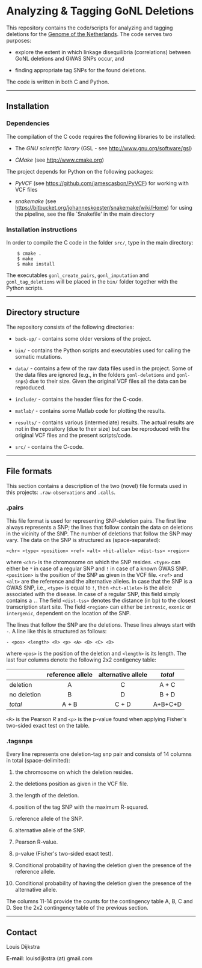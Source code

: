 Analyzing & Tagging GoNL Deletions 
==================================

This repository contains the code/scripts for analyzing and tagging deletions for the [Genome of the Netherlands](http://www.nlgenome.nl/). The code serves two purposes: 

* explore the extent in which linkage disequilibria (correlations) between GoNL deletions and GWAS SNPs occur, and 

* finding appropriate tag SNPs for the found deletions. 

The code is written in both C and Python. 

***

## Installation 

### Dependencies 

The compilation of the C code requires the following libraries to be installed:

* The _GNU scientific library_ (GSL - see http://www.gnu.org/software/gsl)

* _CMake_ (see http://www.cmake.org)

The project depends for Python on the following packages: 

* _PyVCF_ (see https://github.com/jamescasbon/PyVCF) for working with VCF files

* _snakemake_ (see https://bitbucket.org/johanneskoester/snakemake/wiki/Home) for using the pipeline, see the file `Snakefile' in the main directory 

### Installation instructions 

In order to compile the C code in the folder `src/`, type in the main directory: 

```
	$ cmake . 
	$ make
	$ make install 
```

The executables `gonl_create_pairs`, `gonl_imputation` and `gonl_tag_deletions` will be placed in the `bin/` folder together with the Python scripts. 

*** 

## Directory structure 

The repository consists of the following directories: 

* `back-up/` - contains some older versions of the project. 

* `bin/` - contains the Python scripts and executables used for calling the somatic mutations. 

* `data/` - contains a few of the raw data files used in the project. Some of the data files are ignored (e.g., in the folders `gonl-deletions` and `gonl-snps`) due to their size. Given the original VCF files all the data can be reproduced.

* `include/` - contains the header files for the C-code.

* `matlab/` - contains some Matlab code for plotting the results. 

* `results/` - contains various (intermediate) results. The actual results are not in the repository (due to their size) but can be reproduced with the original VCF files and the present scripts/code. 

* `src/` - contains the C-code. 

***

## File formats 

This section contains a description of the two (novel) file formats used in this projects: `.raw-observations` and `.calls`. 

### .pairs

This file format is used for representing SNP-deletion pairs. The first line always represents a SNP; the lines that follow contain the data on deletions in the vicinity of the SNP. The number of deletions that follow the SNP may vary. The data on the SNP is structured as (space-separated):

	<chr> <type> <position> <ref> <alt> <hit-allele> <dist-tss> <region>

where `<chr>` is the chromosome on which the SNP resides. `<type>` can either be `*` in case of a regular SNP and `!` in case of a known GWAS SNP. `<position>` is the position of the SNP as given in the VCF file. `<ref>` and `<alt>` are the reference and the alternative alleles. In case that the SNP is a GWAS SNP, i.e., `<type>` is equal to `!`, then `<hit-allele>` is the allele associated with the disease. In case of a regular SNP, this field simply contains a `.`. The field `<dist-tss>` denotes the distance (in bp) to the closest transcription start site. The field `<region>` can either be `intronic`, `exonic` or `intergenic`, dependent on the location of the SNP. 

The lines that follow the SNP are the deletions. These lines always start with `-`. A line like this is structured as follows: 

	- <pos> <length> <R> <p> <A> <B> <C> <D>

where `<pos>` is the position of the deletion and `<length>` is its length. The last four columns denote the following 2x2 contigency table: 

|               | reference allele | alternative allele | _total_ |
| ------------- |:----------------:|:------------------:|:-------:|
| deletion      | A                | C                  | A + C   |
| no deletion   | B                | D                  | B + D   |
| _total_       | A + B            | C + D              | A+B+C+D | 

`<R>` is the Pearson _R_ and `<p>` is the p-value found when applying Fisher's two-sided exact test on the table. 

### .tagsnps

Every line represents one deletion-tag snp pair and consists of 14 columns in total (space-delimited): 

1. the chromosome on which the deletion resides. 

2. the deletions position as given in the VCF file. 

3. the length of the deletion. 

4. position of the tag SNP with the maximum R-squared. 

5. reference allele of the SNP.

6. alternative allele of the SNP.

7. Pearson R-value.

8. p-value (Fisher's two-sided exact test).

9. Conditional probability of having the deletion given the presence of the reference allele. 

10. Conditional probability of having the deletion given the presence of the alternative allele. 

The columns 11-14 provide the counts for the contingency table A, B, C and D. See the 2x2 contingency table of the previous section.

***

## Contact

Louis Dijkstra

__E-mail__: louisdijkstra (at) gmail.com 


